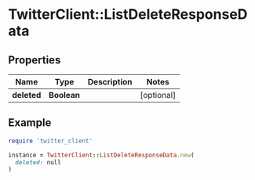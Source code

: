# TwitterClient::ListDeleteResponseData

## Properties

| Name | Type | Description | Notes |
| ---- | ---- | ----------- | ----- |
| **deleted** | **Boolean** |  | [optional] |

## Example

```ruby
require 'twitter_client'

instance = TwitterClient::ListDeleteResponseData.new(
  deleted: null
)
```

